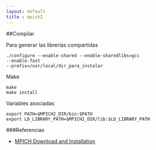```yaml
---
layout: default
title : mpich2
---
```

##Compilar

Para generar las librerías compartidas

    ./configure --enable-shared --enable-sharedlibs=gcc
    --enable-fast
    --prefix=/usr/local/dir_para_instalar

Make

    make
    make install

Variables asociadas

    export PATH=$MPICH2_DIR/bin:$PATH
    export LD_LIBRARY_PATH=$MPICH2_DIR/lib:$LD_LIBRARY_PATH

###Referencias

* [MPICH Download and Installation](http://www.underworldproject.org/documentation/MpichDownload.html)
